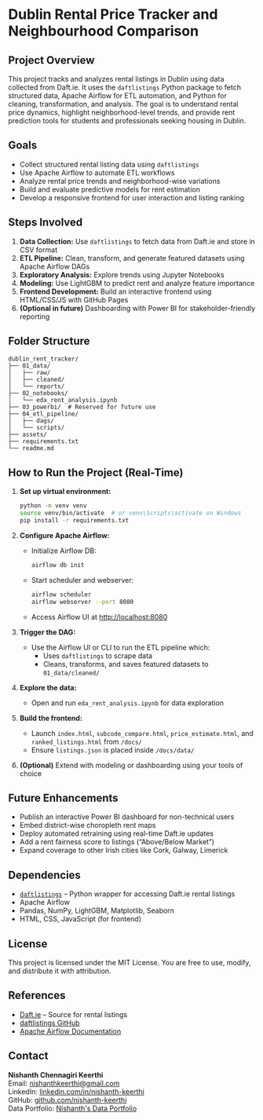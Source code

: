 
# Dublin Rental Price Tracker and Neighbourhood Comparison

## Project Overview

This project tracks and analyzes rental listings in Dublin using data collected from Daft.ie. It uses the `daftlistings` Python package to fetch structured data, Apache Airflow for ETL automation, and Python for cleaning, transformation, and analysis. The goal is to understand rental price dynamics, highlight neighborhood-level trends, and provide rent prediction tools for students and professionals seeking housing in Dublin.

## Goals

- Collect structured rental listing data using `daftlistings`
- Use Apache Airflow to automate ETL workflows
- Analyze rental price trends and neighborhood-wise variations
- Build and evaluate predictive models for rent estimation
- Develop a responsive frontend for user interaction and listing ranking

## Steps Involved

1. **Data Collection:** Use `daftlistings` to fetch data from Daft.ie and store in CSV format  
2. **ETL Pipeline:** Clean, transform, and generate featured datasets using Apache Airflow DAGs  
3. **Exploratory Analysis:** Explore trends using Jupyter Notebooks  
4. **Modeling:** Use LightGBM to predict rent and analyze feature importance  
5. **Frontend Development:** Build an interactive frontend using HTML/CSS/JS with GitHub Pages  
6. **(Optional in future)** Dashboarding with Power BI for stakeholder-friendly reporting

## Folder Structure

```
dublin_rent_tracker/
├── 01_data/
│   ├── raw/
│   ├── cleaned/
│   └── reports/
├── 02_notebooks/
│   └── eda_rent_analysis.ipynb
├── 03_powerbi/  # Reserved for future use
├── 04_etl_pipeline/
│   ├── dags/
│   └── scripts/
├── assets/
├── requirements.txt
└── readme.md
```

## How to Run the Project (Real-Time)

1. **Set up virtual environment:**
   ```bash
   python -m venv venv
   source venv/bin/activate  # or venv\Scripts\activate on Windows
   pip install -r requirements.txt
   ```

2. **Configure Apache Airflow:**
   - Initialize Airflow DB:
     ```bash
     airflow db init
     ```
   - Start scheduler and webserver:
     ```bash
     airflow scheduler
     airflow webserver --port 8080
     ```
   - Access Airflow UI at [http://localhost:8080](http://localhost:8080)

3. **Trigger the DAG:**
   - Use the Airflow UI or CLI to run the ETL pipeline which:
     - Uses `daftlistings` to scrape data
     - Cleans, transforms, and saves featured datasets to `01_data/cleaned/`

4. **Explore the data:**
   - Open and run `eda_rent_analysis.ipynb` for data exploration

5. **Build the frontend:**
   - Launch `index.html`, `subcode_compare.html`, `price_estimate.html`, and `ranked_listings.html` from `/docs/`
   - Ensure `listings.json` is placed inside `/docs/data/`

6. **(Optional)** Extend with modeling or dashboarding using your tools of choice

## Future Enhancements

- Publish an interactive Power BI dashboard for non-technical users
- Embed district-wise choropleth rent maps
- Deploy automated retraining using real-time Daft.ie updates
- Add a rent fairness score to listings (“Above/Below Market”)
- Expand coverage to other Irish cities like Cork, Galway, Limerick

## Dependencies

- [`daftlistings`](https://github.com/anthony-reilly/daftlistings) – Python wrapper for accessing Daft.ie rental listings
- Apache Airflow
- Pandas, NumPy, LightGBM, Matplotlib, Seaborn
- HTML, CSS, JavaScript (for frontend)

## License

This project is licensed under the MIT License. You are free to use, modify, and distribute it with attribution.

## References

- [Daft.ie](https://www.daft.ie/) – Source for rental listings  
- [daftlistings GitHub](https://github.com/anthony-reilly/daftlistings)  
- [Apache Airflow Documentation](https://airflow.apache.org/)  

## Contact

**Nishanth Chennagiri Keerthi**  
Email: nishanthkeerthi@gmail.com  
LinkedIn: [linkedin.com/in/nishanth-keerthi](https://www.linkedin.com/in/nishanth-keerthi/)  
GitHub: [github.com/nishanth-keerthi](https://github.com/nishanth-keerthi)  
Data Portfolio: [Nishanth's Data Portfolio](https://ordinary-molybdenum-d39.notion.site/Nishanth-s-Data-Portfolio-227c3247852b80c092d1f28d2f08e48d)
